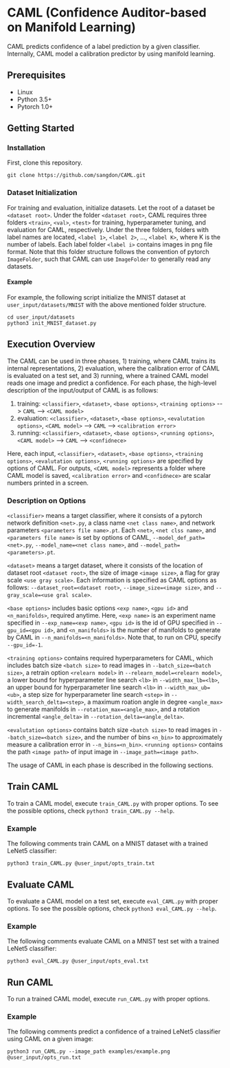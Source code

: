 # CAML (Confidence Auditor-based on Manifold Learning)

CAML predicts confidence of a label prediction by a given classifier. Internally, CAML model a calibration predictor by using manifold learning. 

## Prerequisites
* Linux
* Python 3.5+
* Pytorch 1.0+

## Getting Started

### Installation
First, clone this repository. 
```
git clone https://github.com/sangdon/CAML.git
```

### Dataset Initialization
For training and evaluation, initialize datasets. Let the root of a dataset be `<dataset root>`. Under the folder `<dataset root>`, CAML requires three folders `<train>`, `<val>`, `<test>` for training, hyperparameter tuning, and evaluation for CAML, respectively. Under the three folders, folders with label names are located, `<label 1>`, `<label 2>`, ...,  `<label K>`, where K is the number of labels. Each label folder `<label i>` contains images in png file format. Note that this folder structure follows the convention of pytorch `ImageFolder`, such that CAML can use `ImageFolder` to generally read any datasets. 

#### Example
For example, the following script initialize the MNIST dataset at `user_input/datasets/MNIST` with the above mentioned folder structure. 
```
cd user_input/datasets
python3 init_MNIST_dataset.py
```

## Execution Overview

The CAML can be used in three phases, 1) training, where CAML trains its internal representations, 2) evaluation, where the calibration error of CAML is evaluated on a test set, and 3) running, where a trained CAML model reads one image and predict a confidence. For each phase, the high-level description of the input/output of CAML is as follows:

1. training: `<classifier>`, `<dataset>`, `<base options>`, `<training options>` --> `CAML` --> `<CAML model>`
1. evaluation: `<classifier>`, `<dataset>`, `<base options>`, `<evalutation options>`, `<CAML model>` --> `CAML` --> `<calibration error>`
1. running: `<classifier>`, `<dataset>`, `<base options>`, `<running options>`, `<CAML model>` --> `CAML` --> `<confidnece>`

Here, each input, `<classifier>`, `<dataset>`, `<base options>`, `<training options>`, `<evalutation options>`, `<running options>` are specified by options of CAML. For outputs, `<CAML model>` represents a folder where CAML model is saved, `<calibration error>` and `<confidnece>` are scalar numbers printed in a screen.

### Description on Options

`<classifier>` means a target classifier, where it consists of a pytorch network definition `<net>.py`, a class name `<net class name>`, and network parameters `<parameters file name>.pt`. Each `<net>`, `<net clss name>`, and `<parameters file name>` is set by options of CAML, `--model_def_path=<net>.py`, `--model_name=<net class name>`, and `--model_path=<parameters>.pt`.

`<dataset>` means a target dataset, where it consists of the location of dataset root `<dataset root>`, the size of image `<image size>`, a flag for gray scale `<use gray scale>`. Each information is specified as CAML options as follows: `--dataset_root=<dataset root>`, `--image_size=<image size>`, and `--gray_scale=<use gral scale>`.

`<base options>` includes basic options `<exp name>`, `<gpu id>` and `<n_manifolds>`, required anytime. Here, `<exp name>` is an experiment name specified in `--exp_name=<exp name>`, `<gpu id>` is the id of GPU specified in `--gpu_id=<gpu id>`, and `<n_manifolds>` is the number of manifolds to generate by CAML in `--n_manifolds=<n_manifolds>`. Note that, to run on CPU, specify `--gpu_id=-1`.

`<training options>` contains required hyperparameters for CAML, which includes batch size `<batch size>` to read images in `--batch_size=<batch size>`, a retrain option `<relearn model>` in `--relearn_model=<relearn model>`, a lower bound for hyperparameter line search `<lb>` in `--width_max_lb=<lb>`, an upper bound for hyperparameter line search `<lb>` in `--width_max_ub=<ub>`, a step size for hyperparameter line search `<step>` in `--width_search_delta=<step>`, a maximum roation angle in degree `<angle_max>` to generate manifolds in `--rotation_max=<angle_max>`, and a rotation incremental `<angle_delta>` in `--rotation_delta=<angle_delta>`. 

`<evalutation options>` contains batch size `<batch size>` to read images in `--batch_size=<batch size>`, and the number of bins `<n_bin>` to approximately measure a calibration error in `--n_bins=<n_bin>`. `<running options>` contains the path `<image path>` of input image in `--image_path=<image path>`.

The usage of CAML in each phase is described in the following sections.


## Train CAML
To train a CAML model, execute `train_CAML.py` with proper options. To see the possible options, check `python3 train_CAML.py --help`.

### Example
The following comments train CAML on a MNIST dataset with a trained LeNet5 classifier:
```
python3 train_CAML.py @user_input/opts_train.txt
```

## Evaluate CAML
To evaluate a CAML model on a test set, execute `eval_CAML.py` with proper options. To see the possible options, check `python3 eval_CAML.py --help`.

### Example
The following comments evaluate CAML on a MNIST test set with a trained LeNet5 classifier:
```
python3 eval_CAML.py @user_input/opts_eval.txt
```

## Run CAML
To run a trained CAML model, execute `run_CAML.py` with proper options. 

### Example
The following comments predict a confidence of a trained LeNet5 classifier using CAML on a given image:
```
python3 run_CAML.py --image_path examples/example.png @user_input/opts_run.txt
```
